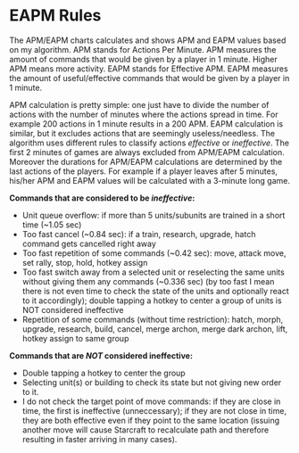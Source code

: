 # EAPM Rules #

The APM/EAPM charts calculates and shows APM and EAPM values based on my algorithm. APM stands for Actions Per Minute. APM measures the amount of commands that would be given by a player in 1 minute. Higher APM means more activity. EAPM stands for Effective APM. EAPM measures the amount of useful/effective commands that would be given by a player in 1 minute.

APM calculation is pretty simple: one just have to divide the number of actions with the number of minutes where the actions spread in time. For example 200 actions in 1 minute results in a 200 APM. EAPM calculation is similar, but it excludes actions that are seemingly useless/needless. The algorithm uses different rules to classify actions _effective_ or _ineffective_. The first 2 minutes of games are always excluded from APM/EAPM calculation. Moreover the durations for APM/EAPM calculations are determined by the last actions of the players. For example if a player leaves after 5 minutes, his/her APM and EAPM values will be calculated with a 3-minute long game.

**Commands that are considered to be _ineffective_:**

  * Unit queue overflow: if more than 5 units/subunits are trained in a short time (~1.05 sec)
  * Too fast cancel (~0.84 sec): if a train, research, upgrade, hatch command gets cancelled right away
  * Too fast repetition of some commands (~0.42 sec): move, attack move, set rally, stop, hold, hotkey assign
  * Too fast switch away from a selected unit or reselecting the same units without giving them any commands (~0.336 sec) (by too fast I mean there is not even time to check the state of the units and optionally react to it accordingly); double tapping a hotkey to center a group of units is NOT considered ineffective
  * Repetition of some commands (without time restriction): hatch, morph, upgrade, research, build, cancel, merge archon, merge dark archon, lift, hotkey assign to same group

**Commands that are _NOT_ considered ineffective:**
  * Double tapping a hotkey to center the group
  * Selecting unit(s) or building to check its state but not giving new order to it.
  * I do not check the target point of move commands: if they are close in time, the first is ineffective (unneccessary); if they are not close in time, they are both effective even if they point to the same location (issuing another move will cause Starcraft to recalculate path and therefore resulting in faster arriving in many cases).